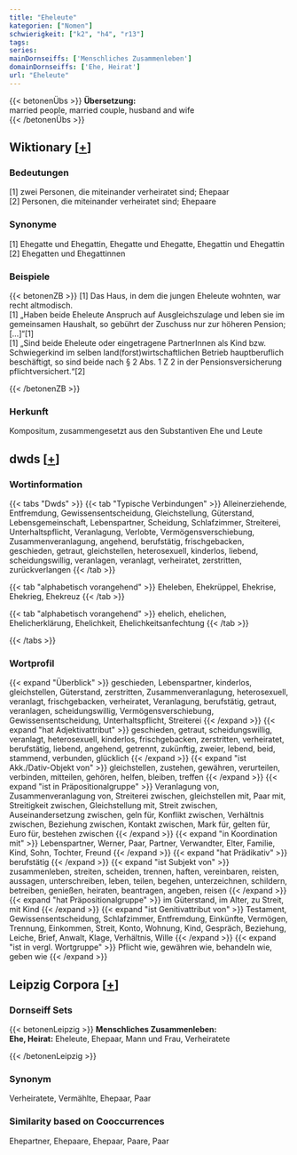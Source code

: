 ```yaml
---
title: "Eheleute"
kategorien: ["Nomen"]
schwierigkeit: ["k2", "h4", "r13"]
tags:
series:
mainDornseiffs: ['Menschliches Zusammenleben']
domainDornseiffs: ['Ehe, Heirat']
url: "Eheleute"
---
```


{{< betonenÜbs >}}
**Übersetzung:**  
married people, married couple, husband and wife  
{{< /betonenÜbs >}}

## Wiktionary [[+](https://de.wiktionary.org/wiki/Eheleute)]

### Bedeutungen
[1] zwei Personen, die miteinander verheiratet sind; Ehepaar  
[2] Personen, die miteinander verheiratet sind; Ehepaare  

### Synonyme
[1] Ehegatte und Ehegattin, Ehegatte und Ehegatte, Ehegattin und Ehegattin  
[2] Ehegatten und Ehegattinnen  

### Beispiele
{{< betonenZB >}}
[1] Das Haus, in dem die jungen Eheleute wohnten, war recht altmodisch.  
[1] „Haben beide Eheleute Anspruch auf Ausgleichszulage und leben sie im gemeinsamen Haushalt, so gebührt der Zuschuss nur zur höheren Pension; […]“[1]  
[1] „Sind beide Eheleute oder eingetragene PartnerInnen als Kind bzw. Schwiegerkind im selben land(forst)wirtschaftlichen Betrieb hauptberuflich beschäftigt, so sind beide nach § 2 Abs. 1 Z 2 in der Pensionsversicherung pflichtversichert.“[2]  

{{< /betonenZB >}}
### Herkunft
Kompositum, zusammengesetzt aus den Substantiven Ehe und Leute  



## dwds [[+](https://www.dwds.de/wb/Eheleute)]

### Wortinformation
{{< tabs "Dwds" >}}
{{< tab "Typische Verbindungen" >}}
Alleinerziehende, Entfremdung, Gewissensentscheidung, Gleichstellung, Güterstand, Lebensgemeinschaft, Lebenspartner, Scheidung, Schlafzimmer, Streiterei, Unterhaltspflicht, Veranlagung, Verlobte, Vermögensverschiebung, Zusammenveranlagung, angehend, berufstätig, frischgebacken, geschieden, getraut, gleichstellen, heterosexuell, kinderlos, liebend, scheidungswillig, veranlagen, veranlagt, verheiratet, zerstritten, zurückverlangen
{{< /tab >}}

{{< tab "alphabetisch vorangehend" >}}
Eheleben, Ehekrüppel, Ehekrise, Ehekrieg, Ehekreuz
{{< /tab >}}

{{< tab "alphabetisch vorangehend" >}}
ehelich, ehelichen, Ehelicherklärung, Ehelichkeit, Ehelichkeitsanfechtung
{{< /tab >}}

{{< /tabs >}}

### Wortprofil
{{< expand "Überblick" >}} geschieden, Lebenspartner, kinderlos, gleichstellen, Güterstand, zerstritten, Zusammenveranlagung, heterosexuell, veranlagt, frischgebacken, verheiratet, Veranlagung, berufstätig, getraut, veranlagen, scheidungswillig, Vermögensverschiebung, Gewissensentscheidung, Unterhaltspflicht, Streiterei {{< /expand >}}
{{< expand "hat Adjektivattribut" >}} geschieden, getraut, scheidungswillig, veranlagt, heterosexuell, kinderlos, frischgebacken, zerstritten, verheiratet, berufstätig, liebend, angehend, getrennt, zukünftig, zweier, lebend, beid, stammend, verbunden, glücklich {{< /expand >}}
{{< expand "ist Akk./Dativ-Objekt von" >}} gleichstellen, zustehen, gewähren, verurteilen, verbinden, mitteilen, gehören, helfen, bleiben, treffen {{< /expand >}}
{{< expand "ist in Präpositionalgruppe" >}} Veranlagung von, Zusammenveranlagung von, Streiterei zwischen, gleichstellen mit, Paar mit, Streitigkeit zwischen, Gleichstellung mit, Streit zwischen, Auseinandersetzung zwischen, geln für, Konflikt zwischen, Verhältnis zwischen, Beziehung zwischen, Kontakt zwischen, Mark für, gelten für, Euro für, bestehen zwischen {{< /expand >}}
{{< expand "in Koordination mit" >}} Lebenspartner, Werner, Paar, Partner, Verwandter, Elter, Familie, Kind, Sohn, Tochter, Freund {{< /expand >}}
{{< expand "hat Prädikativ" >}} berufstätig {{< /expand >}}
{{< expand "ist Subjekt von" >}} zusammenleben, streiten, scheiden, trennen, haften, vereinbaren, reisten, aussagen, unterschreiben, leben, teilen, begehen, unterzeichnen, schildern, betreiben, genießen, heiraten, beantragen, angeben, reisen {{< /expand >}}
{{< expand "hat Präpositionalgruppe" >}} im Güterstand, im Alter, zu Streit, mit Kind {{< /expand >}}
{{< expand "ist Genitivattribut von" >}} Testament, Gewissensentscheidung, Schlafzimmer, Entfremdung, Einkünfte, Vermögen, Trennung, Einkommen, Streit, Konto, Wohnung, Kind, Gespräch, Beziehung, Leiche, Brief, Anwalt, Klage, Verhältnis, Wille {{< /expand >}}
{{< expand "ist in vergl. Wortgruppe" >}} Pflicht wie, gewähren wie, behandeln wie, geben wie {{< /expand >}}

## Leipzig Corpora [[+](https://corpora.uni-leipzig.de/en/res?word=Eheleute&corpusId=deu_newscrawl-public_2018)]

### Dornseiff Sets
{{< betonenLeipzig >}}
**Menschliches Zusammenleben:**  
**Ehe, Heirat:** Eheleute, Ehepaar, Mann und Frau, Verheiratete  

{{< /betonenLeipzig >}}

### Synonym
Verheiratete, Vermählte, Ehepaar, Paar


### Similarity based on Cooccurrences
Ehepartner, Ehepaare, Ehepaar, Paare, Paar

